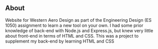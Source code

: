 ## About

Website for Western Aero Design as part of the Engineering Design (ES 1050) assignment to learn a new tool on your own. I had some prior knowledge of back-end with Node.js and Express.js, but knew very little about front-end in terms of HTML and CSS. This was a project to supplement my back-end by learning HTML and CSS
